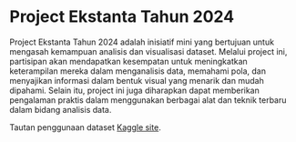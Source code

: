 # Project Ekstanta Tahun 2024
Project Ekstanta Tahun 2024 adalah inisiatif mini yang bertujuan untuk mengasah kemampuan analisis dan visualisasi dataset. Melalui project ini, partisipan akan mendapatkan kesempatan untuk meningkatkan keterampilan mereka dalam menganalisis data, memahami pola, dan menyajikan informasi dalam bentuk visual yang menarik dan mudah dipahami. Selain itu, project ini juga diharapkan dapat memberikan pengalaman praktis dalam menggunakan berbagai alat dan teknik terbaru dalam bidang analisis data. 

Tautan penggunaan dataset [Kaggle site]([https://pages.github.com/](https://www.kaggle.com/datasets/shariful07/student-mental-health)).
